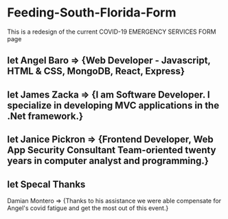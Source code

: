 # Feeding-South-Florida-Form
This is a redesign of the current COVID-19 EMERGENCY SERVICES FORM page



let Angel Baro => {Web Developer - Javascript, HTML & CSS, MongoDB, React, Express}
-

let James Zacka => {I am Software Developer. I specialize in developing MVC applications in the .Net framework.}
-

let Janice Pickron => {Frontend Developer, Web App Security Consultant Team-oriented twenty years in computer analyst and programming.}
-

let Specal Thanks
-
Damian Montero => {Thanks to his assistance we were able compensate for Angel's covid fatigue and get the most out of this event.}
